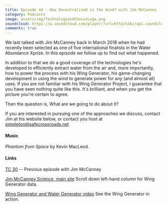 ```yaml
---
title: Episode 44 - How Decentralized is the Wind? with Jim McCanney
category: Podcasts
image: assets/img/TechnologyandChoiceLogo.png
soundcloud: https://w.soundcloud.com/player/?url=https%3A//api.soundcloud.com/tracks/563210196
comments: true
---
```



We last talked with Jim McCanney back in March 2018 when he had recently been selected as one of five international finalists in the Water Abundance Xprize. In this episode we follow up to find out what happened. 

In addition to that we do a good coverage of the technologies he's developed to efficiently extract water from the air and, more importantly, how to power the process with his Wing Generator, his game-changing development in using the wind to generate power for any (and almost all) uses. If you are not familiar with his Wing Generator Project, I guarantee that you have seen nothing quite like this. It's brilliant, and when you get the picture you're certain to agree.

Then the question is, What are we going to do about it?

If you are interested in pursuing one of the approaches we discuss, contact Jim at his website below, or contact you host at simpleton@safecrossroads.net

#### Music

*Phantom from Space* by Kevin MacLeod.

#### Links

[TC 30](https://letstalkbitcoin.com/blog/post/technology-choice-30-decentralizing-energy-for-real-plus-a-big-crypto-easter-egg-with-jim-mccanney) -- Previous episode with Jim McCanney

[Jim McCanney Science, main site](https://jmccsci.com) Scroll down left-hand column for Wing Generator data.

[Wing Generator and Water Generator video](https://www.youtube.com/watch?v=7ozm1CoXzCg) See the Wing Generator in action.


